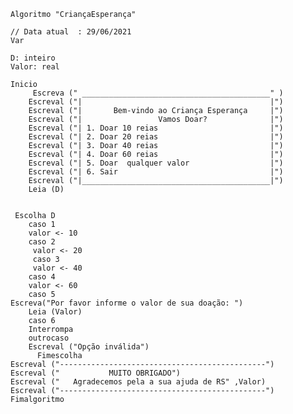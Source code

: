 	Algoritmo "CriançaEsperança"

	// Data atual  : 29/06/2021
	Var

	D: inteiro
	Valor: real

	Inicio
		 Escreva (" __________________________________________" )
		Escreval ("|                                          |")
		Escreval ("|       Bem-vindo ao Criança Esperança     |")
		Escreval ("|                 Vamos Doar?              |")
		Escreval ("| 1. Doar 10 reias                         |")
		Escreval ("| 2. Doar 20 reias                         |")
		Escreval ("| 3. Doar 40 reias                         |")
		Escreval ("| 4. Doar 60 reias                         |")
		Escreval ("| 5. Doar  qualquer valor                  |")
		Escreval ("| 6. Sair                                  |")
		Escreval ("|__________________________________________|")
		Leia (D)


	 Escolha D
		caso 1
		valor <- 10
		caso 2
		 valor <- 20
		 caso 3
		 valor <- 40
		caso 4
		valor <- 60
		caso 5
	Escreva("Por favor informe o valor de sua doação: ")
		Leia (Valor)
		caso 6
		Interrompa
		outrocaso
		Escreval ("Opção inválida")
	      Fimescolha
	Escreval ("----------------------------------------------")
	Escreval ("           MUITO OBRIGADO")
	Escreval ("   Agradecemos pela a sua ajuda de RS" ,Valor)
	Escreval ("----------------------------------------------")
	Fimalgoritmo
